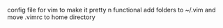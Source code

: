 config file for vim to make it pretty n functional
add folders to ~/.vim and move .vimrc to home directory
